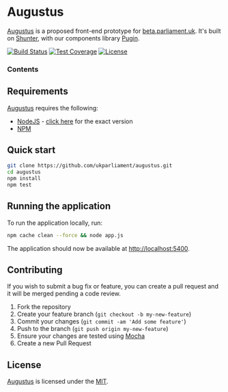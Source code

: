 # Augustus
[Augustus][augustus] is a proposed front-end prototype for [beta.parliament.uk][beta]. It's built on [Shunter][shunter], with our components library [Pugin][pugin].

[![Build Status][shield-travis]][info-travis] [![Test Coverage][shield-coveralls]][info-coveralls] [![License][shield-license]][info-license]

### Contents
<!-- START doctoc -->
<!-- END doctoc -->

## Requirements
[Augustus][augustus] requires the following:
* [NodeJS][node] - [click here][node-version] for the exact version
* [NPM][npm]

## Quick start
```bash
git clone https://github.com/ukparliament/augustus.git
cd augustus
npm install
npm test
```

## Running the application
To run the application locally, run:

```bash
npm cache clean --force && node app.js
```

The application should now be available at [http://localhost:5400][local].

## Contributing
If you wish to submit a bug fix or feature, you can create a pull request and it will be merged pending a code review.

1. Fork the repository
1. Create your feature branch (`git checkout -b my-new-feature`)
1. Commit your changes (`git commit -am 'Add some feature'`)
1. Push to the branch (`git push origin my-new-feature`)
1. Ensure your changes are tested using [Mocha][mocha]
1. Create a new Pull Request

## License
[Augustus][augustus] is licensed under the [MIT][info-license].

[augustus]: https://github.com/ukparliament/augustus
[beta]: https://beta.parliament.uk
[shunter]: https://github.com/springernature/shunter
[pugin]: https://github.com/ukparliament/parliament.uk-pugin
[node]: https://nodejs.org/
[node-version]: https://github.com/ukparliament/augustus/blob/master/.node-version
[npm]: https://www.npmjs.com/
[local]: http://localhost:5400
[mocha]: https://mochajs.org/

[info-travis]:   https://travis-ci.org/ukparliament/augustus
[shield-travis]: https://img.shields.io/travis/ukparliament/augustus.svg

[info-coveralls]:   https://coveralls.io/github/ukparliament/augustus
[shield-coveralls]: https://img.shields.io/coveralls/ukparliament/augustus.svg

[info-license]:   https://github.com/ukparliament/augustus/blob/master/LICENSE
[shield-license]: https://img.shields.io/badge/license-MIT-blue.svg
